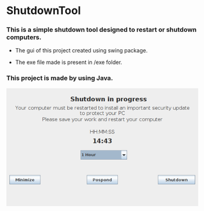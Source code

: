 # ShutdownTool

### This is a simple shutdown tool designed to restart or shutdown computers.

- The gui of this project created using swing package.

- The exe file made is present in /exe folder.

### This project is made by using Java. </br>

<img src="images/img1.png"></br>
